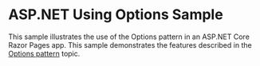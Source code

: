 # ASP.NET Using Options Sample

This sample illustrates the use of the Options pattern in an ASP.NET Core Razor Pages app. This sample demonstrates the features described in the [Options pattern](https://docs.microsoft.com/aspnet/core/fundamentals/configuration/options) topic.
